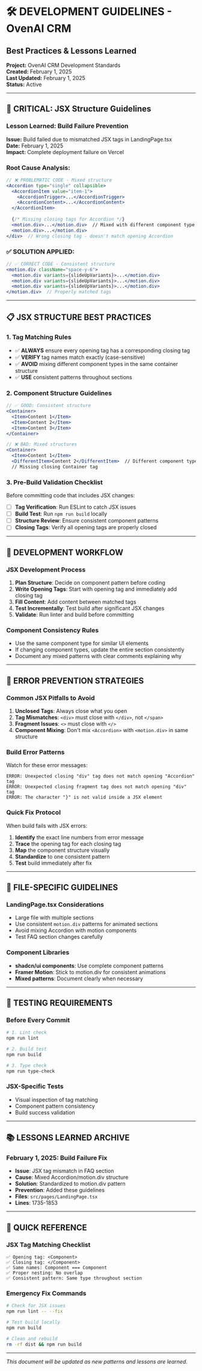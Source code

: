 # 🛠️ DEVELOPMENT GUIDELINES - OvenAI CRM
## Best Practices & Lessons Learned

**Project:** OvenAI CRM Development Standards  
**Created:** February 1, 2025  
**Last Updated:** February 1, 2025  
**Status:** Active  

---

## 🚨 **CRITICAL: JSX Structure Guidelines**

### **Lesson Learned: Build Failure Prevention**
**Issue:** Build failed due to mismatched JSX tags in LandingPage.tsx  
**Date:** February 1, 2025  
**Impact:** Complete deployment failure on Vercel  

### **Root Cause Analysis:**
```jsx
// ❌ PROBLEMATIC CODE - Mixed structure
<Accordion type="single" collapsible>
  <AccordionItem value="item-1">
    <AccordionTrigger>...</AccordionTrigger>
    <AccordionContent>...</AccordionContent>
  </AccordionItem>
  
  {/* Missing closing tags for Accordion */}
  <motion.div>...</motion.div>  // Mixed with different component type
  <motion.div>...</motion.div>
</div>  // Wrong closing tag - doesn't match opening Accordion
```

### **✅ SOLUTION APPLIED:**
```jsx
// ✅ CORRECT CODE - Consistent structure
<motion.div className="space-y-6">
  <motion.div variants={slideUpVariants}>...</motion.div>
  <motion.div variants={slideUpVariants}>...</motion.div>
  <motion.div variants={slideUpVariants}>...</motion.div>
</motion.div>  // Properly matched tags
```

---

## 📋 **JSX STRUCTURE BEST PRACTICES**

### **1. Tag Matching Rules**
- ✅ **ALWAYS** ensure every opening tag has a corresponding closing tag
- ✅ **VERIFY** tag names match exactly (case-sensitive)
- ✅ **AVOID** mixing different component types in the same container structure
- ✅ **USE** consistent patterns throughout sections

### **2. Component Structure Guidelines**
```jsx
// ✅ GOOD: Consistent structure
<Container>
  <Item>Content 1</Item>
  <Item>Content 2</Item>
  <Item>Content 3</Item>
</Container>

// ❌ BAD: Mixed structures
<Container>
  <Item>Content 1</Item>
  <DifferentItem>Content 2</DifferentItem>  // Different component type
  // Missing closing Container tag
```

### **3. Pre-Build Validation Checklist**
Before committing code that includes JSX changes:

- [ ] **Tag Verification**: Run ESLint to catch JSX issues
- [ ] **Build Test**: Run `npm run build` locally
- [ ] **Structure Review**: Ensure consistent component patterns
- [ ] **Closing Tags**: Verify all opening tags are properly closed

---

## 🔧 **DEVELOPMENT WORKFLOW**

### **JSX Development Process**
1. **Plan Structure**: Decide on component pattern before coding
2. **Write Opening Tags**: Start with opening tag and immediately add closing tag
3. **Fill Content**: Add content between matched tags
4. **Test Incrementally**: Test build after significant JSX changes
5. **Validate**: Run linter and build before committing

### **Component Consistency Rules**
- Use the same component type for similar UI elements
- If changing component types, update the entire section consistently
- Document any mixed patterns with clear comments explaining why

---

## 🚨 **ERROR PREVENTION STRATEGIES**

### **Common JSX Pitfalls to Avoid**
1. **Unclosed Tags**: Always close what you open
2. **Tag Mismatches**: `<div>` must close with `</div>`, not `</span>`
3. **Fragment Issues**: `<>` must close with `</>`
4. **Component Mixing**: Don't mix `<Accordion>` with `<motion.div>` in same structure

### **Build Error Patterns**
Watch for these error messages:
```
ERROR: Unexpected closing "div" tag does not match opening "Accordion" tag
ERROR: Unexpected closing fragment tag does not match opening "div" tag
ERROR: The character "}" is not valid inside a JSX element
```

### **Quick Fix Protocol**
When build fails with JSX errors:
1. **Identify** the exact line numbers from error message
2. **Trace** the opening tag for each closing tag
3. **Map** the component structure visually
4. **Standardize** to one consistent pattern
5. **Test** build immediately after fix

---

## 📁 **FILE-SPECIFIC GUIDELINES**

### **LandingPage.tsx Considerations**
- Large file with multiple sections
- Use consistent `motion.div` patterns for animated sections
- Avoid mixing Accordion with motion components
- Test FAQ section changes carefully

### **Component Libraries**
- **shadcn/ui components**: Use complete component patterns
- **Framer Motion**: Stick to motion.div for consistent animations
- **Mixed patterns**: Document clearly when necessary

---

## 🧪 **TESTING REQUIREMENTS**

### **Before Every Commit**
```bash
# 1. Lint check
npm run lint

# 2. Build test
npm run build

# 3. Type check
npm run type-check
```

### **JSX-Specific Tests**
- Visual inspection of tag matching
- Component pattern consistency
- Build success validation

---

## 📚 **LESSONS LEARNED ARCHIVE**

### **February 1, 2025: Build Failure Fix**
- **Issue**: JSX tag mismatch in FAQ section
- **Cause**: Mixed Accordion/motion.div structure  
- **Solution**: Standardized to motion.div pattern
- **Prevention**: Added these guidelines
- **Files**: `src/pages/LandingPage.tsx`
- **Lines**: 1735-1853

---

## 🎯 **QUICK REFERENCE**

### **JSX Tag Matching Checklist**
```
✅ Opening tag: <Component>
✅ Closing tag: </Component>
✅ Same names: Component === Component
✅ Proper nesting: No overlap
✅ Consistent pattern: Same type throughout section
```

### **Emergency Fix Commands**
```bash
# Check for JSX issues
npm run lint -- --fix

# Test build locally
npm run build

# Clean and rebuild
rm -rf dist && npm run build
```

---

*This document will be updated as new patterns and lessons are learned.* 